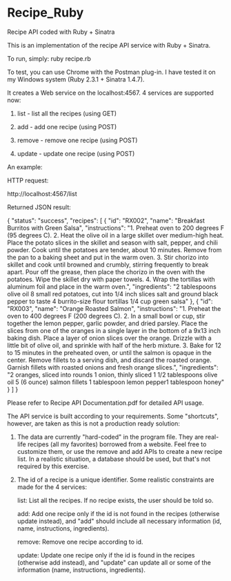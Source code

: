 # Recipe_Ruby
Recipe API coded with Ruby + Sinatra

This is an implementation of the recipe API service with Ruby + Sinatra.

To run, simply: ruby recipe.rb

To test, you can use Chrome with the Postman plug-in. I have tested it on my Windows system (Ruby 2.3.1 + Sinatra 1.4.7).

It creates a Web service on the localhost:4567. 4 services are supported now:

1. list - list all the recipes (using GET)

2. add - add one recipe (using POST)

3. remove - remove one recipe (using POST)

4. update - update one recipe (using POST)

An example:

HTTP request: 

http://localhost:4567/list

Returned JSON result:

{
    "status": "success",
    "recipes": [
        {
            "id": "RX002",
            "name": "Breakfast Burritos with Green Salsa",
            "instructions": "1. Preheat oven to 200 degrees F (95 degrees C). 2. Heat the olive oil in a large skillet over medium-high heat. Place the potato slices in the skillet and season with salt, pepper, and chili powder. Cook until the potatoes are tender, about 10 minutes. Remove from the pan to a baking sheet and put in the warm oven. 3. Stir chorizo into skillet and cook until browned and crumbly, stirring frequently to break apart. Pour off the grease, then place the chorizo in the oven with the potatoes. Wipe the skillet dry with paper towels. 4. Wrap the tortillas with aluminum foil and place in the warm oven.",
            "ingredients": "2 tablespoons olive oil 8 small red potatoes, cut into 1/4 inch slices salt and ground black pepper to taste 4 burrito-size flour tortillas 1/4 cup green salsa"
        },
        {
            "id": "RX003",
            "name": "Orange Roasted Salmon",
            "instructions": "1. Preheat the oven to 400 degrees F (200 degrees C). 2. In a small bowl or cup, stir together the lemon pepper, garlic powder, and dried parsley. Place the slices from one of the oranges in a single layer in the bottom of a 9x13 inch baking dish. Place a layer of onion slices over the orange. Drizzle with a little bit of olive oil, and sprinkle with half of the herb mixture. 3. Bake for 12 to 15 minutes in the preheated oven, or until the salmon is opaque in the center. Remove fillets to a serving dish, and discard the roasted orange. Garnish fillets with roasted onions and fresh orange slices.",
            "ingredients": "2 oranges, sliced into rounds 1 onion, thinly sliced 1 1/2 tablespoons olive oil 5 (6 ounce) salmon fillets 1 tablespoon lemon pepper1 tablespoon honey"
        }
    ]
}

Please refer to Recipe API Documentation.pdf for detailed API usage.

The API service is built according to your requirements. Some "shortcuts", however, are taken as this is not a production ready solution:

1. The data are currently "hard-coded" in the program file. They are real-life recipes (all my favorites) borrowed from a website. Feel free to customize them, or use the remove and add APIs to create a new recipe list. In a realistic situation, a database should be used, but that's not required by this exercise.

2. The id of a recipe is a unique identifier. Some realistic constraints are made for the 4 services:
   
    list: List all the recipes. If no recipe exists, the user should be told so.

    add: Add one recipe only if the id is not found in the recipes (otherwise update instead), and "add" should include all necessary information (id, name, instructions, ingredients).

    remove: Remove one recipe according to id.

    update: Update one recipe only if the id is found in the recipes (otherwise add instead), and "update" can update all or some of the information (name, instructions, ingredients).
